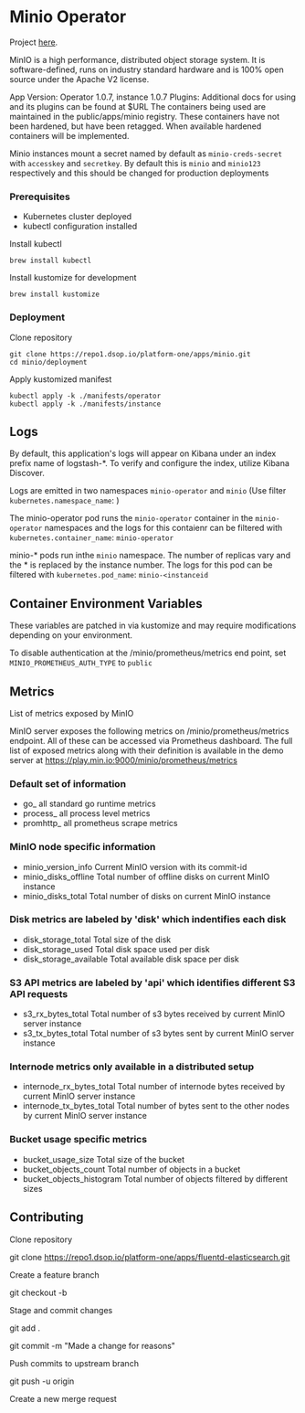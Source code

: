 # Minio Operator

Project [here](https://github.com/minio/minio-operator).

MinIO is a high performance, distributed object storage system. It is software-defined, runs on industry standard hardware and is 100% open source under the Apache V2 license.

App Version: Operator 1.0.7, instance 1.0.7
Plugins: 
Additional docs for using  and its plugins can be found at $URL
The containers being used are maintained in the public/apps/minio registry.  These containers have not been hardened, but have been retagged.  When available hardened containers will be implemented.

Minio instances mount a secret named by default as `minio-creds-secret` with `accesskey` and `secretkey`.
By default this is `minio` and `minio123` respectively and this should be changed for production deployments

### Prerequisites

* Kubernetes cluster deployed
* kubectl configuration installed

Install kubectl

```
brew install kubectl
```

Install kustomize for development

```
brew install kustomize
```

### Deployment

Clone repository

```
git clone https://repo1.dsop.io/platform-one/apps/minio.git
cd minio/deployment
```

Apply kustomized manifest

```
kubectl apply -k ./manifests/operator
kubectl apply -k ./manifests/instance
```

## Logs

By default, this application's logs will appear on Kibana under an index prefix name of logstash-*. To verify and configure the index, utilize Kibana Discover.

Logs are emitted in two namespaces  `minio-operator` and `minio` (Use filter `kubernetes.namespace_name`: <namespace>)

The minio-operator pod runs the `minio-operator` container in the `minio-operator` namespaces and the logs for this contaienr can be filtered with `kubernetes.container_name`: `minio-operator`

minio-* pods run inthe `minio` namespace. The number of replicas vary and the * is replaced by the instance number. The logs for this pod can be filtered with `kubernetes.pod_name`: `minio-<instanceid`


## Container Environment Variables

These variables are patched in via kustomize and may require modifications depending on your
environment.

To disable authentication at the /minio/prometheus/metrics end point, set `MINIO_PROMETHEUS_AUTH_TYPE` to `public`


## Metrics

List of metrics exposed by MinIO

MinIO server exposes the following metrics on /minio/prometheus/metrics endpoint. All of these can be accessed via Prometheus dashboard. The full list of exposed metrics along with their definition is available in the demo server at https://play.min.io:9000/minio/prometheus/metrics

### Default set of information

- go_	all standard go runtime metrics
- process_	all process level metrics
- promhttp_	all prometheus scrape metrics

### MinIO node specific information

- minio_version_info	Current MinIO version with its commit-id
- minio_disks_offline	Total number of offline disks on current MinIO instance
- minio_disks_total	Total number of disks on current MinIO instance

### Disk metrics are labeled by 'disk' which indentifies each disk

- disk_storage_total	Total size of the disk
- disk_storage_used	Total disk space used per disk
- disk_storage_available	Total available disk space per disk

### S3 API metrics are labeled by 'api' which identifies different S3 API requests

- s3_rx_bytes_total	Total number of s3 bytes received by current MinIO server instance
- s3_tx_bytes_total	Total number of s3 bytes sent by current MinIO server instance

### Internode metrics only available in a distributed setup
- internode_rx_bytes_total	Total number of internode bytes received by current MinIO server instance
- internode_tx_bytes_total	Total number of bytes sent to the other nodes by current MinIO server instance

### Bucket usage specific metrics

- bucket_usage_size	Total size of the bucket
- bucket_objects_count	Total number of objects in a bucket
- bucket_objects_histogram	Total number of objects filtered by different sizes



## Contributing

Clone repository

git clone https://repo1.dsop.io/platform-one/apps/fluentd-elasticsearch.git

Create a feature branch

git checkout -b <branch>

Stage and commit changes

git add .

git commit -m "Made a change for reasons"

Push commits to upstream branch

git push -u origin <branch>

Create a new merge request
